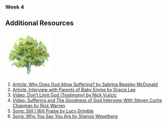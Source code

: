 ### Week 4

## Additional Resources

<img src="/assets/img/tree.png" style="width: 150px">

1. <a href="https://go.aws/2Wd3Fiv" target="_blank">Article: Why Does God Allow Suffering? by Sabrina Beasley McDonald</a>
2. <a href="https://go.aws/3baaBAZ" target="_blank">Article: Interview with Parents of Baby Emme by Gracia Lee</a>
3. <a href="https://www.youtube.com/watch?v=3_-HDkl_VWY" target="_blank">Video: Don’t Limit God (Testimony) by Nick Vujicic</a>
4. <a href="https://www.youtube.com/watch?v=U9KFNm8ceVg" target="_blank">Video: Suffering and The Goodness of God Interview With Steven Curtis Chapman by Rick Warren </a>
5. <a href="https://www.youtube.com/watch?v=PWu-iRaen6s&list=RDPWu-iRaen6s&start_radio=1" target="_blank">Song: Still I Will Praise by Lucy Grimble</a>
5. <a href="https://www.youtube.com/watch?v=X0AtH9qLBLY" target="_blank">Song: Who You Say You Are by Shanon Wexelberg</a>